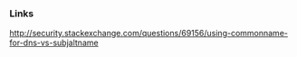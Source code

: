 

### Links


http://security.stackexchange.com/questions/69156/using-commonname-for-dns-vs-subjaltname
